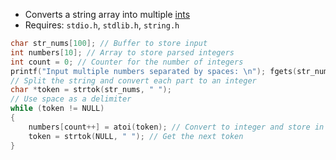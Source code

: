 - Converts a string array into multiple [ints](computer-science/docs/c/types.md)
- Requires: `stdio.h`, `stdlib.h`, `string.h`

```c
char str_nums[100]; // Buffer to store input 
int numbers[10]; // Array to store parsed integers
int count = 0; // Counter for the number of integers
printf("Input multiple numbers separated by spaces: \n"); fgets(str_nums, sizeof(str_nums), stdin);  // Read the whole line of input 
// Split the string and convert each part to an integer
char *token = strtok(str_nums, " ");
// Use space as a delimiter 
while (token != NULL)
{ 
	numbers[count++] = atoi(token); // Convert to integer and store in array 
	token = strtok(NULL, " "); // Get the next token
}
```